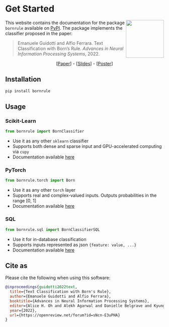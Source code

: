 # Get Started

<style>
  @media (max-width: 767px) {
    .hidden-mobile {
      display: none;
    }
  }
</style>

<img 
    class="hidden-mobile" 
    style="float:right; height:120px" 
    src="https://upload.wikimedia.org/wikipedia/en/thumb/0/08/Logo_for_Conference_on_Neural_Information_Processing_Systems.svg/1200px-Logo_for_Conference_on_Neural_Information_Processing_Systems.svg.png" 
/>

This website contains the documentation for the package `bornrule` available on [PyPI](https://pypi.org/project/bornrule/).
The package implements the classifier proposed in the paper:

> Emanuele Guidotti and Alfio Ferrara. Text Classification with Born’s Rule. *Advances in Neural Information Processing Systems*, 2022.

<div align="center">
  [<a href="https://openreview.net/pdf?id=sNcn-E3uPHA">Paper</a>] - 
  [<a href="https://nips.cc/media/neurips-2022/Slides/54723.pdf">Slides</a>] - 
  [<a href="https://nips.cc/media/PosterPDFs/NeurIPS%202022/8d7628dd7a710c8638dbd22d4421ee46.png">Poster</a>]
</div>

## Installation

```bash
pip install bornrule
```

## Usage

### Scikit-Learn

```py
from bornrule import BornClassifier
```

- Use it as any other `sklearn` classifier
- Supports both dense and sparse input and GPU-accelerated computing via `cupy`
- Documentation available [here](https://eguidotti.github.io/bornrule/sklearn/)

### PyTorch

```py
from bornrule.torch import Born
```

- Use it as any other `torch` layer
- Supports real and complex-valued inputs. Outputs probabilities in the range [0, 1]
- Documentation available [here](https://eguidotti.github.io/bornrule/pytorch/)

### SQL

```py
from bornrule.sql import BornClassifierSQL
```

- Use it for in-database classification
- Supports inputs represented as json `{feature: value, ...}`
- Documentation available [here](https://eguidotti.github.io/bornrule/sql/)

## Cite as

Please cite the following when using this software:

```bibtex
@inproceedings{guidotti2022text,
  title={Text Classification with Born's Rule},
  author={Emanuele Guidotti and Alfio Ferrara},
  booktitle={Advances in Neural Information Processing Systems},
  editor={Alice H. Oh and Alekh Agarwal and Danielle Belgrave and Kyunghyun Cho},
  year={2022},
  url={https://openreview.net/forum?id=sNcn-E3uPHA}
}
```

